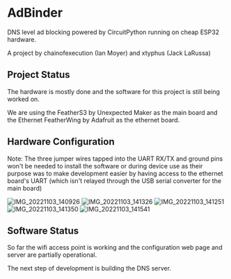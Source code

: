 # AdBinder
DNS level ad blocking powered by CircuitPython running on cheap ESP32 hardware. 

A project by chainofexecution (Ian Moyer) and xtyphus (Jack LaRussa)

## Project Status
The hardware is mostly done and the software for this project is still being worked on.

We are using the FeatherS3 by Unexpected Maker as the main board and the Ethernet FeatherWing by Adafruit as the ethernet board.

## Hardware Configuration
Note: The three jumper wires tapped into the UART RX/TX and ground pins won't be needed to install the software or during device use as their purpose was to make development easier by having access to the ethernet board's UART (which isn't relayed through the USB serial converter for the main board)

![IMG_20221103_140926](https://user-images.githubusercontent.com/92492482/199806966-762089ed-1ca5-409c-9d2d-327c622a9b63.png)
![IMG_20221103_141326](https://user-images.githubusercontent.com/92492482/199807010-16542663-ea0d-4d36-8f72-13936ac61c66.png)
![IMG_20221103_141251](https://user-images.githubusercontent.com/92492482/199807037-323e2b89-eefa-4716-b6d3-47a61b755b59.png)
![IMG_20221103_141350](https://user-images.githubusercontent.com/92492482/199807045-18105884-3ab9-4a97-9af9-171e157baac8.png)
![IMG_20221103_141541](https://user-images.githubusercontent.com/92492482/199807053-a5771771-9f3b-4409-9ad3-4d350c31b24d.png)

## Software Status

So far the wifi access point is working and the configuration web page and server are partially operational. 

The next step of development is building the DNS server.
